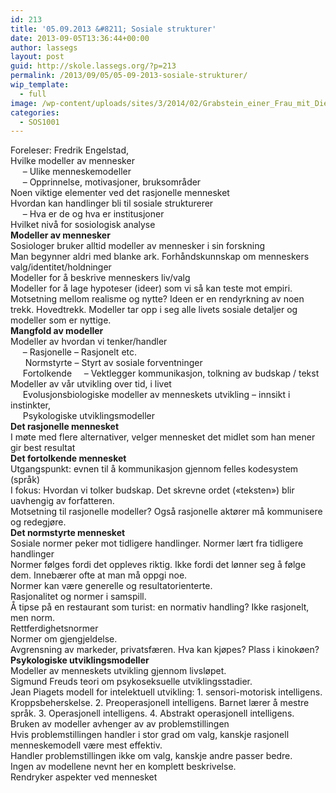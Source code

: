 ```yaml
---
id: 213
title: '05.09.2013 &#8211; Sosiale strukturer'
date: 2013-09-05T13:36:44+00:00
author: lassegs
layout: post
guid: http://skole.lassegs.org/?p=213
permalink: /2013/09/05/05-09-2013-sosiale-strukturer/
wip_template:
  - full
image: /wp-content/uploads/sites/3/2014/02/Grabstein_einer_Frau_mit_Dienerin.jpg
categories:
  - SOS1001
---
```

<div>
  Foreleser: Fredrik Engelstad,
</div>

<div>
</div>

<div>
  Hvilke modeller av mennesker
</div>

<div>
       &#8211; Ulike menneskemodeller
</div>

<div>
       &#8211; Opprinnelse, motivasjoner, bruksområder
</div>

<div>
</div>

<div>
  Noen viktige elementer ved det rasjonelle mennesket
</div>

<div>
</div>

<div>
  Hvordan kan handlinger bli til sosiale strukturerer
</div>

<div>
       &#8211; Hva er de og hva er institusjoner
</div>

<div>
</div>

<div>
  Hvilket nivå for sosiologisk analyse
</div>

<div>
</div>

<div>
  <strong>Modeller av mennesker</strong>
</div>

<div>
  Sosiologer bruker alltid modeller av mennesker i sin forskning
</div>

<div>
  Man begynner aldri med blanke ark. Forhåndskunnskap om menneskers valg/identitet/holdninger
</div>

<div>
</div>

<div>
  Modeller for å beskrive menneskers liv/valg
</div>

<div>
  Modeller for å lage hypoteser (ideer) som vi så kan teste mot empiri.
</div>

<div>
</div>

<div>
  Motsetning mellom realisme og nytte? Ideen er en rendyrkning av noen trekk. Hovedtrekk. Modeller tar opp i seg alle livets sosiale detaljer og modeller som er nyttige.
</div>

<div>
</div>

<div>
  <strong>Mangfold av modeller</strong>
</div>

<div>
  Modeller av hvordan vi tenker/handler
</div>

<div>
       &#8211; Rasjonelle &#8211; Rasjonelt etc.
</div>

<div>
        Normstyrte &#8211; Styrt av sosiale forventninger
</div>

<div>
       Fortolkende     &#8211; Vektlegger kommunikasjon, tolkning av budskap / tekst
</div>

<div>
</div>

<div>
  Modeller av vår utvikling over tid, i livet
</div>

<div>
       Evolusjonsbiologiske modeller av menneskets utvikling &#8211; innsikt i instinkter,
</div>

<div>
       Psykologiske utviklingsmodeller
</div>

<div>
</div>

<div>
  <strong>Det rasjonelle mennesket</strong>
</div>

<div>
  I møte med flere alternativer, velger mennesket det midlet som han mener gir best resultat
</div>

<div>
</div>

<div>
  <strong>Det fortolkende mennesket</strong>
</div>

<div>
  Utgangspunkt: evnen til å kommunikasjon gjennom felles kodesystem (språk)
</div>

<div>
  I fokus: Hvordan vi tolker budskap. Det skrevne ordet (&laquo;teksten&raquo;) blir uavhengig av forfatteren.
</div>

<div>
  Motsetning til rasjonelle modeller? Også rasjonelle aktører må kommunisere og redegjøre.
</div>

<div>
</div>

<div>
  <strong>Det normstyrte mennesket</strong>
</div>

<div>
  Sosiale normer peker mot tidligere handlinger. Normer lært fra tidligere handlinger
</div>

<div>
  Normer følges fordi det oppleves riktig. Ikke fordi det lønner seg å følge dem. Innebærer ofte at man må oppgi noe.
</div>

<div>
  Normer kan være generelle og resultatorienterte.
</div>

<div>
  Rasjonalitet og normer i samspill.
</div>

<div>
</div>

<div>
  Å tipse på en restaurant som turist: en normativ handling? Ikke rasjonelt, men norm.
</div>

<div>
  Rettferdighetsnormer
</div>

<div>
  Normer om gjengjeldelse.
</div>

<div>
  Avgrensning av markeder, privatsfæren. Hva kan kjøpes? Plass i kinokøen?
</div>

<div>
</div>

<div>
  <strong>Psykologiske utviklingsmodeller</strong>
</div>

<div>
  Modeller av menneskets utvikling gjennom livsløpet.
</div>

<div>
  Sigmund Freuds teori om psykoseksuelle utviklingsstadier.
</div>

<div>
  Jean Piagets modell for intelektuell utvikling: 1. sensori-motorisk intelligens. Kroppsbeherskelse. 2. Preoperasjonell intelligens. Barnet lærer å mestre språk. 3. Operasjonell intelligens. 4. Abstrakt operasjonell intelligens.
</div>

<div>
</div>

<div>
  Bruken av modeller avhenger av av problemstillingen
</div>

<div>
  Hvis problemstillingen handler i stor grad om valg, kanskje rasjonell menneskemodell være mest effektiv.
</div>

<div>
  Handler problemstillingen ikke om valg, kanskje andre passer bedre.
</div>

<div>
  Ingen av modellene nevnt her en komplett beskrivelse.
</div>

<div>
  Rendryker aspekter ved mennesket
</div>

<div>
</div>

<div>
  <div>
  </div>
  
  <div>
  </div>
</div>